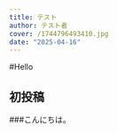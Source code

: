 ```yaml
---
title: テスト
author: テスト者
cover: /1744796493410.jpg
date: "2025-04-16"
---
```

#Hello 
## 初投稿
###こんにちは。